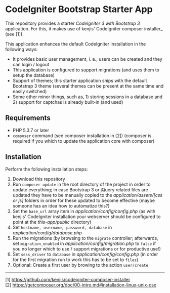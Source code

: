 # CodeIgniter Bootstrap Starter App

This repository provides a starter _CodeIgniter 3 with Bootstrap 3_ application. For this, it makes
use of kenjis' CodeIgniter composer installer_ (see [1]). 

This application enhances the default CodeIgniter installation in the following ways:
- It provides basic user management, i. e., users can be created and they can login / logout
- This application is configured to support migrations (and uses them to setup the database)
- Support of themes; this starter application ships with the default Bootstrap 3 theme (several
  themes can be present at the same time and easily switched)
- Some other minor things, such as, 1) storing sessions in a database and 2) support for captchas
  is already built-in (and used)

## Requirements

- PHP 5.3.7 or later
- `composer` command (see composer installation in [2]) (composer is required if you which to
   update the application core with composer)
   
## Installation

Perform the following installation steps:
1. Download this repository
2. Run ``composer update`` in the root directory of the project in order to update everything; in
   case Bootstrap 3 or jQuery related files are updated they have to be manually copied to the
   _application/assets/[css or js]_ folders in order for these updated to become effective (maybe
   someone has an idea how to automatize this?)
3. Set the ``base_url`` array item in _application/config/config.php_ (as with kenjis' CodeIgniter
   installation your webserver should be configured to point at the _this-app/public_ directory)
4. Set ``hostname, username, password, database`` in _application/config/database.php_
5. Run the migrations (by browsing to the ``migrate`` controller; afterwards, set
   ``migration_enabled`` in _application/config/migration.php_ to ``false`` if you no longer which
   to use / support migrations or for productive use!)
6. Set ``sess_driver`` to ``database`` in _application/config/config.php_ (in order for the first
   migration run to work this has to be set to ``files``)
7. Optional: Create a first user by browing to the action ``user/create``

<hr>

[1] https://github.com/kenjis/codeigniter-composer-installer  
[2] https://getcomposer.org/doc/00-intro.md#installation-linux-unix-osx